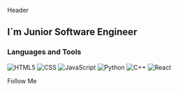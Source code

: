 Header

## I`m Junior Software Engineer

### Languages and Tools
![HTML5](https://img.shields.io/badge/HTML5-090909?style=for-the-badge&logo=HTML5&logoColor=f3f3f3)
![CSS](https://img.shields.io/badge/CSS-090909?style=for-the-badge&logo=CSS3&logoColor=f3f3f3)
![JavaScript](https://img.shields.io/badge/JavaScript-090909?style=for-the-badge&logo=JavaScript&logoColor=f3f3f3)
![Python](https://img.shields.io/badge/Python-090909?style=for-the-badge&logo=Python&logoColor=f3f3f3)
![C++](https://img.shields.io/badge/C++-090909?style=for-the-badge&logo=C%2b%2b&logoColor=f3f3f3)
![React](https://img.shields.io/badge/React-090909?style=for-the-badge&logo=React&logoColor=f3f3f3)

Follow Me